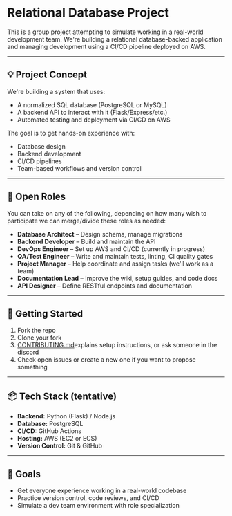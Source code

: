 # Relational Database Project

This is a group project attempting to simulate working in a real-world development team. We're building a relational database-backed application and managing development using a CI/CD pipeline deployed on AWS.

---

## 💡 Project Concept

We're building a system that uses:
- A normalized SQL database (PostgreSQL or MySQL)
- A backend API to interact with it (Flask/Express/etc.)
- Automated testing and deployment via CI/CD on AWS

The goal is to get hands-on experience with:
- Database design
- Backend development
- CI/CD pipelines
- Team-based workflows and version control

---

## 👥 Open Roles

You can take on any of the following, depending on how many wish to participate we can merge/divide these roles as needed:

- **Database Architect** – Design schema, manage migrations
- **Backend Developer** – Build and maintain the API
- **DevOps Engineer** – Set up AWS and CI/CD (currently in progress)
- **QA/Test Engineer** – Write and maintain tests, linting, CI quality gates
- **Project Manager** – Help coordinate and assign tasks (we'll work as a team)
- **Documentation Lead** – Improve the wiki, setup guides, and code docs
- **API Designer** – Define RESTful endpoints and documentation

---

## 🚀 Getting Started

1. Fork the repo
2. Clone your fork
3. [CONTRIBUTING.md](CONTRIBUTING.md)explains setup instructions, or ask someone in the discord
4. Check open issues or create a new one if you want to propose something

---

## 📦 Tech Stack (tentative)

- **Backend:** Python (Flask) / Node.js
- **Database:** PostgreSQL
- **CI/CD:** GitHub Actions
- **Hosting:** AWS (EC2 or ECS)
- **Version Control:** Git & GitHub

---

## 📌 Goals

- Get everyone experience working in a real-world codebase
- Practice version control, code reviews, and CI/CD
- Simulate a dev team environment with role specialization

